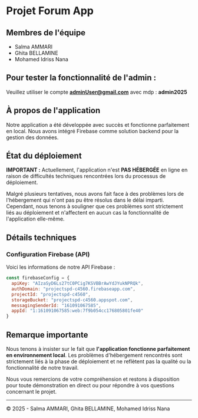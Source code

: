 # Projet Forum App

## Membres de l'équipe
- Salma AMMARI
- Ghita BELLAMINE
- Mohamed Idriss Nana
## Pour tester la fonctionnalité de l'admin : 
Veuillez utiliser le compte **adminUser@gmail.com**
avec mdp : **admin2025**
## À propos de l'application

Notre application a été développée avec succès et fonctionne parfaitement en local. Nous avons intégré Firebase comme solution backend pour la gestion des données.

## État du déploiement

**IMPORTANT :** Actuellement, l'application n'est **PAS HÉBERGÉE** en ligne en raison de difficultés techniques rencontrées lors du processus de déploiement.

Malgré plusieurs tentatives, nous avons fait face à des problèmes lors de l'hébergement qui n'ont pas pu être résolus dans le délai imparti. Cependant, nous tenons à souligner que ces problèmes sont strictement liés au déploiement et n'affectent en aucun cas la fonctionnalité de l'application elle-même.



## Détails techniques

### Configuration Firebase (API)

Voici les informations de notre API Firebase :

```javascript
const firebaseConfig = {
  apiKey: "AIzaSyD6Ls27tC0PCig7KSVBBrAwYdJYukNPRQk",
  authDomain: "projectspd-c4560.firebaseapp.com",
  projectId: "projectspd-c4560",
  storageBucket: "projectspd-c4560.appspot.com",
  messagingSenderId: "161091067585",
  appId: "1:161091067585:web:7f9b054cc176805801fe40"
}
```
## Remarque importante

Nous tenons à insister sur le fait que **l'application fonctionne parfaitement en environnement local**. Les problèmes d'hébergement rencontrés sont strictement liés à la phase de déploiement et ne reflètent pas la qualité ou la fonctionnalité de notre travail.

Nous vous remercions de votre compréhension et restons à disposition pour toute démonstration en direct ou pour répondre à vos questions concernant le projet.

---

© 2025 - Salma AMMARI, Ghita BELLAMINE, Mohamed Idriss Nana